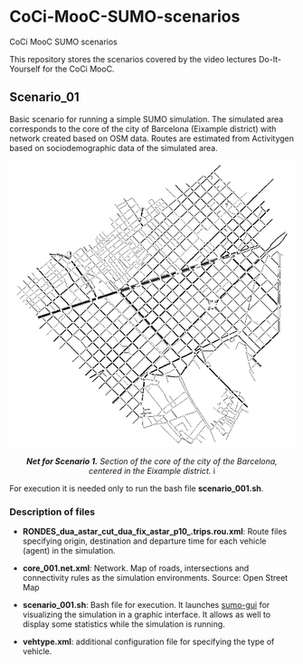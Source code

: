 # CoCi-MooC-SUMO-scenarios
CoCi MooC SUMO scenarios

This repository stores the scenarios covered by the video lectures Do-It-Yourself for the CoCi MooC.

## Scenario_01
Basic scenario for running a simple SUMO simulation.
The simulated area corresponds to the core of the city of Barcelona (Eixample district) with network created based on OSM data.
Routes are estimated from Activitygen based on sociodemographic data of the simulated area.

![net scenario 1](core_001.PNG)

<p align = "center"><i>
<b>Net for Scenario 1.</b> Section of the core of the city of the Barcelona, centered in the Eixample district.
</i>i</p>

For execution it is needed only to run the bash file **scenario_001.sh**.

### Description of files

- **RONDES_dua_astar_cut_dua_fix_astar_p10_.trips.rou.xml**: Route files specifying origin, destination and departure time for each vehicle (agent) in the simulation.

- **core_001.net.xml**: Network. Map of roads, intersections and connectivity rules as the simulation environments. Source: Open Street Map

- **scenario_001.sh**: Bash file for execution. It launches [sumo-gui](https://sumo.dlr.de/docs/sumo-gui.html) for visualizing the simulation in a graphic interface. It allows as well to display some statistics while the simulation is running.

- **vehtype.xml**: additional configuration file for specifying the type of vehicle.

